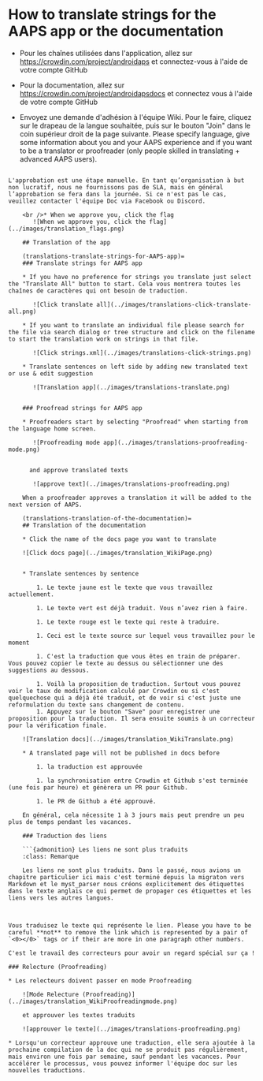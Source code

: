 # How to translate strings for the AAPS app or the documentation

* Pour les chaînes utilisées dans l'application, allez sur <https://crowdin.com/project/androidaps> et connectez-vous à l'aide de votre compte GitHub
* Pour la documentation, allez sur <https://crowdin.com/project/androidapsdocs> et connectez vous à l'aide de votre compte GitHub

* Envoyez une demande d'adhésion à l'équipe Wiki. Pour le faire, cliquez sur le drapeau de la langue souhaitée, puis sur le bouton "Join" dans le coin supérieur droit de la page suivante. Please specify language, give some information about you and your AAPS experience and if you want to be a translator or proofreader (only people skilled in translating + advanced AAPS users).

```{admonition} Etape d'Approbation :class: Remarque

L'approbation est une étape manuelle. En tant qu’organisation à but non lucratif, nous ne fournissons pas de SLA, mais en général l’approbation se fera dans la journée. Si ce n'est pas le cas, veuillez contacter l'équipe Doc via Facebook ou Discord.

    <br />* When we approve you, click the flag
       ![When we approve you, click the flag](../images/translation_flags.png)
    
    ## Translation of the app
    
    (translations-translate-strings-for-AAPS-app)=
    ### Translate strings for AAPS app
    
    * If you have no preference for strings you translate just select the "Translate All" button to start. Cela vous montrera toutes les chaînes de caractères qui ont besoin de traduction.
    
       ![Click translate all](../images/translations-click-translate-all.png)
    
    * If you want to translate an individual file please search for the file via search dialog or tree structure and click on the filename to start the translation work on strings in that file.
    
       ![Click strings.xml](../images/translations-click-strings.png)
    
    * Translate sentences on left side by adding new translated text or use & edit suggestion 
    
       ![Translation app](../images/translations-translate.png)
    
    
    ### Proofread strings for AAPS app
    
    * Proofreaders start by selecting "Proofread" when starting from the language home screen.
    
       ![Proofreading mode app](../images/translations-proofreading-mode.png) 
    
    
      and approve translated texts 
    
       ![approve text](../images/translations-proofreading.png)
    
    When a proofreader approves a translation it will be added to the next version of AAPS.
    
    (translations-translation-of-the-documentation)=
    ## Translation of the documentation
    
    * Click the name of the docs page you want to translate
    
    ![Click docs page](../images/translation_WikiPage.png)
    
    
    * Translate sentences by sentence
    
        1. Le texte jaune est le texte que vous travaillez actuellement.
    
        1. Le texte vert est déjà traduit. Vous n’avez rien à faire.
    
        1. Le texte rouge est le texte qui reste à traduire.
    
        1. Ceci est le texte source sur lequel vous travaillez pour le moment
    
        1. C'est la traduction que vous êtes en train de préparer. Vous pouvez copier le texte au dessus ou sélectionner une des suggestions au dessous.
    
        1. Voilà la proposition de traduction. Surtout vous pouvez voir le taux de modification calculé par Crowdin ou si c'est quelquechose qui a déjà été traduit, et de voir si c'est juste une reformulation du texte sans changement de contenu.
        1. Appuyez sur le bouton "Save" pour enregistrer une proposition pour la traduction. Il sera ensuite soumis à un correcteur pour la vérification finale.
    
    ![Translation docs](../images/translation_WikiTranslate.png)
    
    * A translated page will not be published in docs before 
    
        1. la traduction est approuvée
    
        1. la synchronisation entre Crowdin et Github s'est terminée (une fois par heure) et génèrera un PR pour Github.
    
        1. le PR de Github a été approuvé.
    
    En général, cela nécessite 1 à 3 jours mais peut prendre un peu plus de temps pendant les vacances.
    
    ### Traduction des liens
    
    ```{admonition} Les liens ne sont plus traduits
    :class: Remarque
    
    Les liens ne sont plus traduits. Dans le passé, nous avions un chapitre particulier ici mais c'est terminé depuis la migraton vers Markdown et le myst_parser nous créons explicitement des étiquettes dans le texte anglais ce qui permet de propager ces étiquettes et les liens vers les autres langues.
    
    

Vous traduisez le texte qui représente le lien. Please you have to be careful **not** to remove the link which is represented by a pair of `<0></0>` tags or if their are more in one paragraph other numbers.

C'est le travail des correcteurs pour avoir un regard spécial sur ça !

### Relecture (Proofreading)

* Les relecteurs doivent passer en mode Proofreading
    
    ![Mode Relecture (Proofreading)](../images/translation_WikiProofreadingmode.png)
    
    et approuver les textes traduits
    
    ![approuver le texte](../images/translations-proofreading.png)

* Lorsqu'un correcteur approuve une traduction, elle sera ajoutée à la prochaine compilation de la doc qui ne se produit pas régulièrement, mais environ une fois par semaine, sauf pendant les vacances. Pour accélérer le processus, vous pouvez informer l'équipe doc sur les nouvelles traductions.